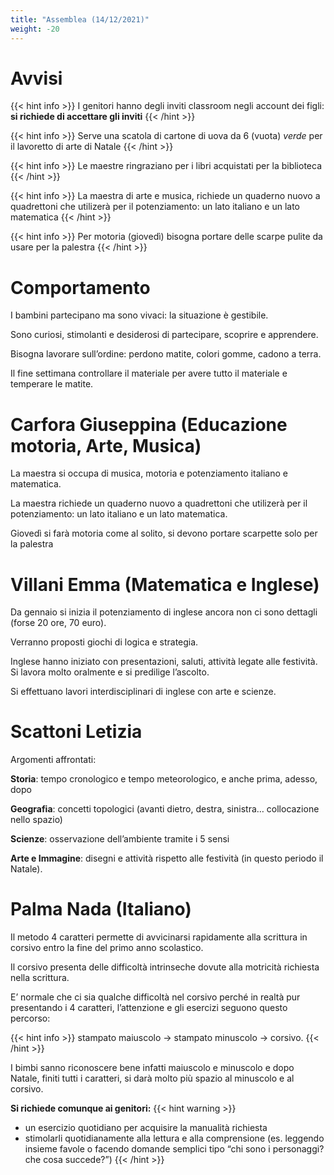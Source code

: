 ```yaml
---
title: "Assemblea (14/12/2021)"
weight: -20
---
```


# Avvisi

{{< hint info >}}
I genitori hanno degli inviti classroom negli account dei figli: **si richiede di accettare gli inviti**
{{< /hint >}}

{{< hint info >}}
Serve una scatola di cartone di uova da 6 (vuota) *verde* per il lavoretto di arte di Natale
{{< /hint >}}

{{< hint info >}}
Le maestre ringraziano per i libri acquistati per la biblioteca
{{< /hint >}}

{{< hint info >}}
La maestra di arte e musica, richiede un quaderno nuovo a quadrettoni che utilizerà per il potenziamento: un lato italiano e un lato matematica
{{< /hint >}}

{{< hint info >}}
Per motoria (giovedì) bisogna portare delle scarpe pulite da usare per la palestra
{{< /hint >}}

# Comportamento

I bambini partecipano ma sono vivaci: la situazione è gestibile.

Sono curiosi, stimolanti e desiderosi di partecipare, scoprire e apprendere.

Bisogna lavorare sull’ordine: perdono matite, colori gomme, cadono a terra. 

Il fine settimana controllare il materiale per avere tutto il materiale e temperare le matite.

# Carfora Giuseppina (Educazione motoria, Arte, Musica)

La maestra si occupa di musica, motoria e potenziamento italiano e matematica.

La maestra richiede un quaderno nuovo a quadrettoni che utilizerà per il potenziamento: un lato italiano e un lato matematica.

Giovedì si farà motoria come al solito, si devono portare scarpette solo per la palestra

# Villani Emma (Matematica e Inglese)

Da gennaio si inizia il potenziamento di inglese ancora non ci sono dettagli (forse 20 ore, 70 euro).

Verranno proposti giochi di logica e strategia.

Inglese hanno iniziato con presentazioni, saluti, attività legate alle festività. Si lavora molto oralmente e si predilige l’ascolto.

Si effettuano lavori interdisciplinari di inglese con arte e scienze.

# Scattoni Letizia

Argomenti affrontati:

**Storia**: tempo cronologico e tempo meteorologico, e anche prima, adesso, dopo

**Geografia**: concetti topologici (avanti dietro, destra, sinistra… collocazione nello spazio)

**Scienze**: osservazione dell’ambiente tramite i 5 sensi 

**Arte e Immagine**: disegni e attività rispetto alle festività (in questo periodo il Natale). 

# Palma Nada (Italiano)

Il metodo 4 caratteri permette di avvicinarsi rapidamente alla scrittura in corsivo entro la fine del primo anno scolastico. 

Il corsivo presenta delle difficoltà intrinseche dovute alla motricità richiesta nella scrittura. 

E’ normale che ci sia qualche difficoltà nel corsivo perché in realtà pur presentando i 4 caratteri, l’attenzione e gli esercizi seguono questo percorso: 

{{< hint info >}}
stampato maiuscolo &#8594; stampato minuscolo &#8594; corsivo. 
{{< /hint >}}

I bimbi sanno riconoscere bene infatti maiuscolo e minuscolo e dopo Natale, finiti tutti i caratteri, si darà molto più spazio al minuscolo e al corsivo. 

**Si richiede comunque ai genitori:**
{{< hint warning >}}
* un esercizio quotidiano per acquisire la manualità richiesta
* stimolarli quotidianamente alla lettura e alla comprensione (es. leggendo insieme favole o facendo domande semplici tipo “chi sono i personaggi? che cosa succede?”)
{{< /hint >}}

